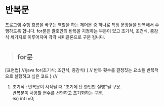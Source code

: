# 반복문
프로그램 수행 흐름을 바꾸는 역할을 하는 제어문 중 하나로 특정 문장들을 반복해서 수행하도록 합니다.
for문은 괄호안의 반복을 지정하는 부분이 있고 초기식, 조건식, 증감식 세가지로 이루어지며 각각 세미클론으로 구분 됩니다.
   
#
> ## for문
[표현법]
///java
for(초기식; 조건식; 증감식) { // 반복 횟수를 결정짓는 요소들
  반복적으로 실행하고 싶은 코드
} 
///

1. 초기식 : 반복문이 시작될 때 "초기에 단 한번만 실행"될 구문.   
반복문이 사용할 변수를 선언하고 초기화하는 구문.    
ex) int i=0;
